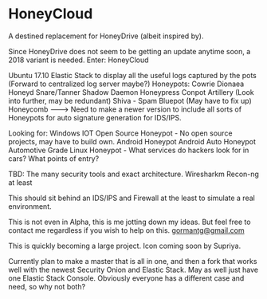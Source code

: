 # HoneyCloud
A destined replacement for HoneyDrive (albeit inspired by). 

Since HoneyDrive does not seem to be getting an update anytime soon, a 2018 variant is needed. 
Enter: HoneyCloud

Ubuntu 17.10
Elastic Stack to display all the useful logs captured by the pots (Forward to centralized log server maybe?)
Honeypots: 
Cowrie
Dionaea
Honeyd
Snare/Tanner
Shadow Daemon
Honeypress
Conpot
Artillery (Look into further, may be redundant)
Shiva - Spam
Bluepot (May have to fix up)
Honeycomb ---> Need to make a newer version to include all sorts of Honeypots for auto signature generation for IDS/IPS.

Looking for:
Windows IOT Open Source Honeypot - No open source projects, may have to build own. 
Android Honeypot
Android Auto Honeypot
Automotive Grade Linux Honeypot - What services do hackers look for in cars? What points of entry?

TBD: 
The many security tools and exact architecture. 
Wiresharkm Recon-ng at least

This should sit behind an IDS/IPS and Firewall at the least to simulate a real environment. 

This is not even in Alpha, this is me jotting down my ideas. 
But feel free to contact me regardless if you wish to help on this. 
gormantg@gmail.com

This is quickly becoming a large project. Icon coming soon by Supriya. 

Currently plan to make a master that is all in one, and then a fork that works well with the newest Security Onion and Elastic Stack. May as well just have one Elastic Stack Console. Obviously everyone has a different case and need, so why not both?
